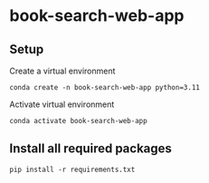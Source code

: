 # book-search-web-app 

## Setup

Create a virtual environment 

``
conda create -n book-search-web-app python=3.11
``

Activate virtual environment

``
conda activate book-search-web-app
``

## Install all required packages 

``
pip install -r requirements.txt
``
